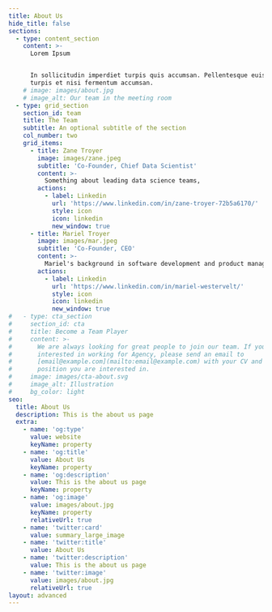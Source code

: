 ```yaml
---
title: About Us
hide_title: false
sections:
  - type: content_section
    content: >-
      Lorem Ipsum


      In sollicitudin imperdiet turpis quis accumsan. Pellentesque euismod
      turpis et nisi fermentum accumsan.
    # image: images/about.jpg
    # image_alt: Our team in the meeting room
  - type: grid_section
    section_id: team
    title: The Team
    subtitle: An optional subtitle of the section
    col_number: two
    grid_items:
      - title: Zane Troyer
        image: images/zane.jpeg
        subtitle: 'Co-Founder, Chief Data Scientist'
        content: >-
          Something about leading data science teams, 
        actions:
          - label: Linkedin
            url: 'https://www.linkedin.com/in/zane-troyer-72b5a6170/'
            style: icon
            icon: linkedin
            new_window: true
      - title: Mariel Troyer
        image: images/mar.jpeg
        subtitle: 'Co-Founder, CEO'
        content: >-
          Mariel's background in software development and product management, from large enterprise scale to high growth startup, gives her the perfect mix of expertise to lead and influence her clients from both the technical and business perspectives. 
        actions:
          - label: Linkedin
            url: 'https://www.linkedin.com/in/mariel-westervelt/'
            style: icon
            icon: linkedin
            new_window: true
#   - type: cta_section
#     section_id: cta
#     title: Become a Team Player
#     content: >-
#       We are always looking for great people to join our team. If you are
#       interested in working for Agency, please send an email to
#       [email@example.com](mailto:email@example.com) with your CV and which
#       position you are interested in.
#     image: images/cta-about.svg
#     image_alt: Illustration
#     bg_color: light
seo:
  title: About Us
  description: This is the about us page
  extra:
    - name: 'og:type'
      value: website
      keyName: property
    - name: 'og:title'
      value: About Us
      keyName: property
    - name: 'og:description'
      value: This is the about us page
      keyName: property
    - name: 'og:image'
      value: images/about.jpg
      keyName: property
      relativeUrl: true
    - name: 'twitter:card'
      value: summary_large_image
    - name: 'twitter:title'
      value: About Us
    - name: 'twitter:description'
      value: This is the about us page
    - name: 'twitter:image'
      value: images/about.jpg
      relativeUrl: true
layout: advanced
---
```

